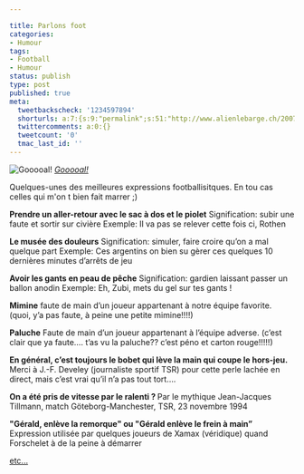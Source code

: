 ```yaml
---

title: Parlons foot
categories:
- Humour
tags:
- Football
- Humour
status: publish
type: post
published: true
meta:
  tweetbackscheck: '1234597894'
  shorturls: a:7:{s:9:"permalink";s:51:"http://www.alienlebarge.ch/2007/12/11/parlons-foot/";s:7:"tinyurl";s:25:"http://tinyurl.com/atlnej";s:4:"isgd";s:17:"http://is.gd/iB7i";s:5:"bitly";s:18:"http://bit.ly/AA8v";s:5:"snipr";s:22:"http://snipr.com/ben1e";s:5:"snurl";s:22:"http://snurl.com/ben1e";s:7:"snipurl";s:24:"http://snipurl.com/ben1e";}
  twittercomments: a:0:{}
  tweetcount: '0'
  tmac_last_id: ''
---
```

 <img src="http://farm1.static.flickr.com/209/473931318_2ae4f82d62.jpg" alt="Gooooal!" />
<em><a href="http://www.flickr.com/photos/aaleksander/473931318/" title="photo sharing">Gooooal!</a></em>

Quelques-unes des meilleures expressions footballisitques.
En tou cas celles qui m'on t bien fait marrer ;)

<!--more-->

<strong>Prendre un aller-retour avec le sac à dos et le piolet</strong>
Signification: subir une faute et sortir sur civière
Exemple: Il va pas se relever cette fois ci, Rothen

<strong>Le musée des douleurs</strong>
Signification: simuler, faire croire qu’on a mal quelque part
Exemple: Ces argentins on bien su gèrer ces quelques 10 dernières minutes d’arrêts de jeu

<strong>Avoir les gants en peau de pêche</strong>
Signification: gardien laissant passer un ballon anodin
Exemple: Eh, Zubi, mets du gel sur tes gants !

<strong>Mimine</strong>
faute de main d’un joueur appartenant à notre équipe favorite. (quoi, y’a pas faute, à peine une petite mimine!!!!)

<strong>Paluche</strong>
Faute de main d’un joueur appartenant à l’équipe adverse. (c’est clair que ya faute…. t’as vu la paluche?? c’est péno et carton rouge!!!!!)

<strong>En général, c’est toujours le bobet qui lève la main qui coupe le hors-jeu.</strong>
Merci à J.-F. Develey (journaliste sportif TSR) pour cette perle lachée en direct, mais c’est vrai qu’il n’a pas tout tort….

<strong>On a été pris de vitesse par le ralenti ? </strong>
Par le mythique Jean-Jacques Tillmann, match Göteborg-Manchester, TSR, 23 novembre 1994

<strong>"Gérald, enlève la remorque" ou "Gérald enlève le frein à main”</strong>
Expression utilisée par quelques joueurs de Xamax (véridique) quand Forschelet à de la peine à démarrer

<a href="http://www.parlonsfoot.com/archives/2005/03/15/vocabulaire-et-expressions-footballistiques/" title="vocabulaire et expressions footballistiques">etc...</a>
